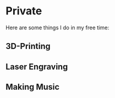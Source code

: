# Private

Here are some things I do in my free time:

## 3D-Printing

## Laser Engraving

## Making Music




